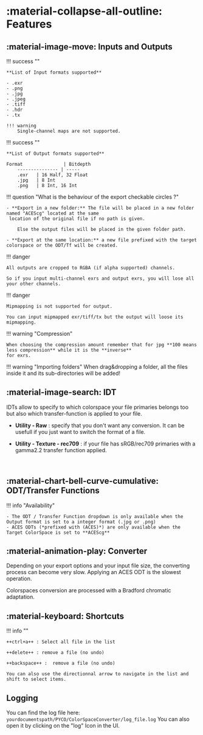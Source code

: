 # :material-collapse-all-outline: Features

## :material-image-move: Inputs and Outputs

!!! success ""

    **List of Input formats supported**  
    
    - .exr
    - .png
    - .jpg
    - .jpeg
    - .tiff
    - .hdr
    - .tx
    
    !!! warning
        Single-channel maps are not supported.

!!! success ""
    
    **List of Output formats supported**
    
    Format               | Bitdepth
        --------------- | -----
        .exr   | 16 Half, 32 Float
        .jpg   | 8 Int
        .png   | 8 Int, 16 Int

!!! question "What is the behaviour of the export checkable circles ?"

    - **Export in a new folder:** The file will be placed in a new folder named "ACEScg" located at the same
     location of the original file if no path is given.
     
        Else the output files will be placed in the given folder path.
     
    - **Export at the same location:** a new file prefixed with the target colorspace or the ODT/Tf will be created.

!!! danger

    All outputs are cropped to RGBA (if alpha supported) channels.
     
    So if you input multi-channel exrs and output exrs, you will lose all your other channels.
    
!!! danger

    Mipmapping is not supported for output. 
    
    You can input mipmapped exr/tiff/tx but the output will loose its mipmapping.


!!! warning "Compression"
    
    When choosing the compression amount remember that for jpg **100 means less compression** while it is the **inverse**
    for exrs.

!!! warning "Importing folders"
    When drag&dropping a folder, all the files inside it and its sub-directories will be added!
    
## :material-image-search: IDT

IDTs allow to specify to which colorspace your file primaries belongs too but also which transfer-function is applied
to your file.

- **Utility - Raw** : specify that you don't want any conversion. It can be usefull if you just want to switch the 
format of a file.

- **Utility - Texture - rec709** : if your file has sRGB/rec709 primaries with a gamma2.2 transfer function applied.

​    
## :material-chart-bell-curve-cumulative: ODT/Transfer Functions

!!! info "Availability"

    - The ODT / Transfer Function dropdown is only available when the Output format is set to a integer format (.jpg or .png) 
    - ACES ODTs (*prefixed with (ACES)*) are only available when the Target ColorSpace is set to **ACEScg** 

## :material-animation-play: Converter

Depending on your export options and your input file size, the converting process can become very slow. 
Applying an ACES ODT is the slowest operation.

Colorspaces conversion are processed with a Bradford chromatic adaptation.

## :material-keyboard: Shortcuts

!!! info ""

    ++ctrl+a++ : Select all file in the list
    
    ++delete++ : remove a file (no undo)
    
    ++backspace++ :  remove a file (no undo)
    
    You can also use the directionnal arrow to navigate in the list and shift to select items.

## Logging

You can find the log file here: `yourdocumentspath/PYCO/ColorSpaceConverter/log_file.log`
You can also open it by clicking on the "log" Icon in the UI.